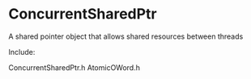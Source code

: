 # ConcurrentSharedPtr

A shared pointer object that allows shared resources between threads

Include:

ConcurrentSharedPtr.h 
AtomicOWord.h

